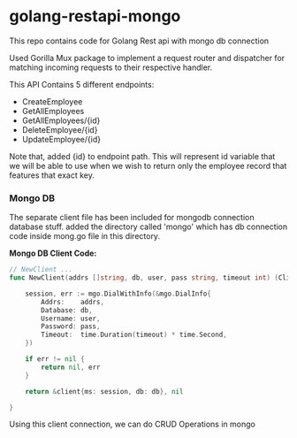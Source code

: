 # golang-restapi-mongo

This repo contains code for Golang Rest api with mongo db connection

Used Gorilla Mux package to implement a request router and dispatcher for matching incoming requests to their respective handler.


This API Contains 5 different endpoints:

   - CreateEmployee
   - GetAllEmployees
   - GetAllEmployees/{id}
   - DeleteEmployee/{id}
   - UpdateEmployee/{id}

Note that, added {id} to endpoint path. This will represent id variable that we will be able to use when we wish to return only the employee record that features that exact key.

### Mongo DB

The separate client file has been included for mongodb connection database stuff. added the directory called 'mongo' which has db connection code inside mong.go file in this directory. 

**Mongo DB Client Code:**

```go
// NewClient ...
func NewClient(addrs []string, db, user, pass string, timeout int) (Client, error) {

	session, err := mgo.DialWithInfo(&mgo.DialInfo{
		Addrs:    addrs,
		Database: db,
		Username: user,
		Password: pass,
		Timeout:  time.Duration(timeout) * time.Second,
	})

	if err != nil {
		return nil, err
	}

	return &client{ms: session, db: db}, nil

}
```
Using this client connection, we can do CRUD Operations in mongo

